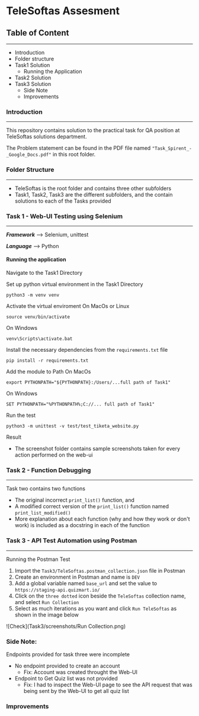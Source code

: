 # TeleSoftas Assesment
## Table of Content
----------
- Introduction
- Folder structure
- Task1 Solution
    - Running the Application
- Task2 Solution
- Task3 Solution
    - Side Note
    - Improvements

### Introduction
----------
This repository contains solution to the practical task for QA position at TeleSoftas solutions department.

The Problem statement can be found in the PDF file named `"Task_Spirent_-_Google_Docs.pdf"` in this root folder.
### Folder Structure
----------
- TeleSoftas is the root folder and contains three other subfolders
- Task1, Task2, Task3 are the different subfolders, and the contain solutions to each of the Tasks provided
### Task 1 - Web-UI Testing using Selenium
----------
***Framework***   --> Selenium, unittest

***Language***    --> Python

#### **Running the application**

Navigate to the Task1 Directory

Set up python virtual environment in the Task1 Directory
```
python3 -m venv venv
```
Activate the virtual enviroment
On MacOs or Linux
```
source venv/bin/activate
```
On Windows
```
venv\Scripts\activate.bat
```
Install the necessary dependencies from the `requirements.txt` file
```
pip install -r requirements.txt
```
Add the module to Path
On MacOs
```
export PYTHONPATH="${PYTHONPATH}:/Users/...full path of Task1"
```
On Windows
```
SET PYTHONPATH="%PYTHONPATH%;C://... full path of Task1"
```
Run the test
```
python3 -m unittest -v test/test_tiketa_website.py
```

Result
- The screenshot folder contains sample screenshots taken for every action performed on the web-ui

### Task 2 - Function Debugging
----------
Task two contains two functions
- The original incorrect `print_list()` function, and
- A modified correct version of the `print_list()` function named `print_list_modified()`
- More explanation about each function (why and how they work or don't work) is included as a docstring in each of the function

### Task 3 - API Test Automation using Postman
----------
Running the Postman Test
1. Import the `Task3/TeleSoftas.postman_collection.json` file in Postman
2. Create an environment in Postman and name is `DEV`
3. Add a global variable named `base_url` and set the value to `https://staging-api.quizmart.io/`
4. Click on the `three dotted` icon beside the `TeleSoftas` collection name, and select `Run Collection`
5. Select as much iterations as you want and click `Run TeleSoftas` as shown in the image below

![Check](Task3/screenshots/Run Collection.png)


### Side Note:
Endpoints provided for task three were incomplete
- No endpoint provided to create an account
    - Fix: Account was created throught the Web-UI
- Endpoint to Get Quiz list was not provided
    - Fix: I had to inspect the Web-UI page to see the API request that was being sent by the Web-UI to get all quiz list

### Improvements



